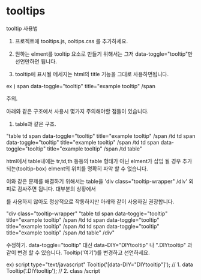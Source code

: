 # tooltips

tooltip 사용법

1. 프로젝트에 tooltips.js, ooltips.css 를 추가하세요.

2. 원하는 elment를 tooltip 요소로 만들기 위해서는 그저 data-toggle="tooltip"만 선언만하면 됩니다.

3. tooltip에 표시될 메세지는 html의 title 기능을 그대로 사용하면됩니다.

ex ) span data-toggle="tooltip" title="example tooltip" /span


주의.

아래와 같은 구조에서 사용시 몇가지 주의해야할 점들이 있습니다.
1. table과 같은 구조.

"table
    td
        span data-toggle="tooltip" title="example tooltip" /span
    /td
    td
        span data-toggle="tooltip" title="example tooltip" /span
    /td
    td
        span data-toggle="tooltip" title="example tooltip" /span
    /td
table"

html에서 table내에는 tr,td,th 등등의 table 형태가 아닌 elment가 삽입 될 경우 
추가되는(tooltip-box) elment의 위치를 명확히 파악 할 수 없습니다.

이와 같은 문제를 해결하기 위해서는 table을 'div class="tooltip-wrapper" /div' 외피로 감싸주면 됩니다.
대부분의 상황에서 <div class="tooltip-wrapper"></div> 를 사용하지 않아도 정상적으로 작동하지만
아래와 같이 사용하길 권장합니다.

"div class="tooltip-wrapper"
	"table
	    td
		span data-toggle="tooltip" title="example tooltip" /span
	    /td
	    td
		span data-toggle="tooltip" title="example tooltip" /span
	    /td
	    td
		span data-toggle="tooltip" title="example tooltip" /span
	    /td
	table"
/div"


수정하기.
data-toggle="tooltip" 대신 data-DIY="DIYtooltip" 나 ".DIYtooltip" 과 같이 변경 할 수 있습니다.
Tooltip('여기')를 변경하고 선언하세요.

ex)
script type="text/javascript"
    Tooltip('[data-DIY="DIYtooltip"]');  // 1. data 
    Tooltip('.DIYtooltip');              // 2. class 
/script




